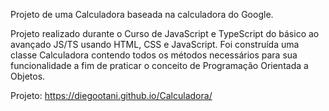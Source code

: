  Projeto de uma Calculadora baseada na calculadora do Google.<br>
 
 Projeto realizado durante o Curso de JavaScript e TypeScript do básico ao avançado JS/TS usando HTML, CSS e JavaScript. Foi construída uma classe Calculadora contendo todos os métodos necessários para sua funcionalidade a fim de praticar o conceito de Programação Orientada a Objetos.<br>

 Projeto: https://diegootani.github.io/Calculadora/
